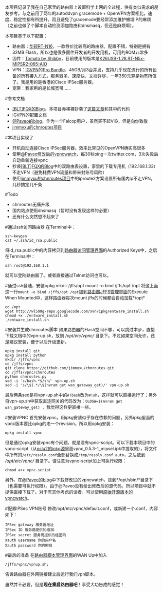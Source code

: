 本项目记录了我在自己家里的路由器上设置科学上网的全过程，供有类似需求的朋友参考。与之前用了两年的autoddvpn gracemode + OpenVPN方案相比，速度、稳定性都有所提升，而且避免了gracemode要经常添加维护被墙IP的麻烦（之前也做了个脚本自动检测添加路由和dnsmasq，但还是麻烦啊）。

本项目基于以下配置：

* 路由器：[华硕RT-N16](http://www.asus.com/Networks/Wireless_Routers/RTN16/)，一款性价比较高的路由器，配置不错，特别是拥有32MB Flash，所以也是很多固件开发者的开发用机，可用的ROM非常多
* 固件：[Tomato by Shibby](http://tomato.groov.pl/)，目前使用的版本是[K26USB-1.28.RT-N5x-MIPSR2-095-AIO](http://tomato.groov.pl/download/K26RT-N/build5x-095-EN/)
* VPN：[IGVPN](https://www.igssh.com/)的[Pro Bundle](https://www.igssh.com/cart.php)，45GB/月3台并发，支持几乎现在流行的所有设备的所有接入方式，服务器多、速度快、文档详尽，一年360元算是物有所值了。我是用的是香港的Cisco IPSec服务器。
* 宽带：我家用的是长城宽带……

#参考文档
* [\[BLT\]FQX的Blog](http://www.zhongguotese.net)，本项目赤裸裸抄袭了[这篇文章](http://www.zhongguotese.net/2012/a-bridge-to-home-theater-2.html)和其中的代码
* [IGVPN](https://www.igssh.com/)的[配置文档](https://www.igssh.com/knowledgebase.php)
* [@Paveo的blog](http://w3.owind.com)，作为一个Falcop用户，虽然买不起VIG，但是向你致敬
* [jimmyxu的chnroutes项目](https://github.com/jimmyxu/chnroutes)


#本项目实现了
* 开机自动连接Cisco IPSec服务器，效率比常见的OpenVPN确实高很多
* 使用[@Paveo修改后的vpncwatch](http://w3.owind.com/pub/page/4/)，每30秒ping一次twitter.com，3次失败后自动重新连接vpnc
* 抄袭[\[BLT\]FQX的Blog](http://www.zhongguotese.net)中的双路由表设置，家里的下载专用机（192.168.1.33）不走VPN（避免耗费VPN流量和带来封账号风险）
* 使用[jimmyxu的chnroutes项目](https://github.com/jimmyxu/chnroutes)中的iproute2方案设置所有国内ip不走VPN，几秒搞定几千条

#Todo
* chnroutes无痛升级
* 国内站点使用dnsmasq（暂时没有发现这样的必要）
* 还有什么突然想不起来了

#通过ssh访问路由器
在Terminal中：

	ssh-keygen
	cat ~/.ssh/id_rsa.public
将id_rsa.public中的内容拷贝到[路由器访问管理界面](http://192.168.1.1/admin-access.asp)的Authorized Keys中，之后在Terminal中：

	ssh root@192.168.1.1

就可以登陆路由器了。或者直接通过Telnet访问也可以。

#通过ssh登陆，安装opkg
	mkdir /jffs/opt
	mount -o bind /jffs/opt /opt 
将这上面这一行`mount -o bind /jffs/opt /opt`加到[路由器JFFS管理界面](http://192.168.1.1/admin-jffs2.asp)的Execute When Mounted中，这样路由器每次mount jffs的时候都会自动加载*/opt*

	cd /opt
	wget http://wl500g-repo.googlecode.com/svn/ipkg/entware_install.sh
	chmod +x ./entware_install.sh
	./entware_install.sh

#安装并生成chnroutes脚本
如果路由器的Flash空间不够，可以跳过本步，直接下载文档中的vpn-up.sh，放到 */opt/etc/vpnc/* 目录下。不过如果空间允许，还是建议安装，便于以后升级更新。

	opkg install git
	opkg install python
	mkdir /jffs/vpnc
	cd /jffs/vpnc
	git clone https://github.com/jimmyxu/chnroutes.git
	cd /jffs/vpnc/chnroutes
	python chnroutes.py
	sed -i 's/bash.*$/sh/' vpn-up.sh
	sed -i 's/\$(.*/\$(nvram get wan_gateway_get)/' vpn-up.sh

最后两条sed是将vpn-up.sh中的`#!bash`改为`#!sh`，这样就可以直接运行了；另外将vpn-up.sh中获取直连网关的代码改为：`OLDGW=$(nvram get wan_gateway_get) `，我觉得这样更直接一些。

#安装VPNC
首先安装vpnc。用ipkg安装似乎存在依赖的问题，另外ipkg里面的vpnc版本要比opkg的老一个revision，所以用opkg安装：

	opkg install vpnc
	
但是通过opkg安装vpnc有个问题，就是没有vpnc-script。可以下载本项目中的vpnc-script（从[nslu2的ipkg源](http://ipkg.nslu2-linux.org/feeds/optware/ddwrt/cross/stable/)里面vpnc_0.5.3-1_mipsel.ipk中提取的），将文件中所有的`/etc/resolv.conf`全部替换成`/tmp/resolv.conf.auto`，之后放到 */opt/etc/vpnc/* 目录下。请注意为vpnc-script加上可执行权限：

	chmod a+x vpnc-script

另外，在[@Paveo的blog](http://w3.owind.com/pub/page/4/)中下载修改过的vpncwatch，放到*/opt/sbin/*目录下（也需要可执行权限）。由于@Paveo没有给出修改后的源代码，所以项目中就不提供直接下载了。对于有其他考虑的读者，可以使用[原始开源版本的vpncwatch](https://github.com/dcantrell/vpncwatch)。

#配置IPSec VPN账号
修改/opt/etc/vpnc/default.conf，或新建一个.conf，内容如下：

	IPSec gateway 服务器地址
	IPSec ID 服务商提供的组ID
	IPSec secret 服务商提供的组密码
	Xauth username 你的用户名
	Xauth password 你的密码

#最后的准备
在[路由器脚本管理界面](http://192.168.1.1/admin-scripts.asp)的WAN Up中加入

	/jffs/vpnc/vpnup.sh;

告诉路由器在外网链接建立后运行我们vpn脚本。

虽然并不必要，但是**现在重启路由器吧**！享受大功告成的感觉！

